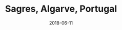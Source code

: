 ---
title: Sagres, Algarve, Portugal
date: 2018-06-11
countries:
  - Portugal
resources:
  - src: feature.jpg
    params: 
      weight: 0
  - src: DSCF9258.jpg
    params: 
      weight: 1
  - src: DSCF9285.jpg
    params: 
      weight: 2
  - src: DSCF9271.jpg
    params: 
      weight: 3
  - src: DSCF9239.jpg
    params: 
      weight: 4
  - src: DSCF9250.jpg
    params: 
      weight: 5
  - src: DSCF9289.jpg
    params: 
      weight: 6
  - src: DSCF9294.jpg
    params: 
      weight: 7
---